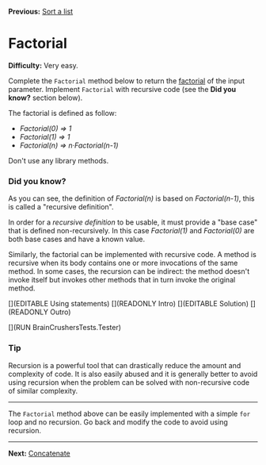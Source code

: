 ﻿**Previous:** [Sort a list](lists-sort)

# Factorial

**Difficulty:** Very easy.

Complete the `Factorial` method below to return the [factorial](https://en.wikipedia.org/wiki/Factorial) of the input parameter. Implement `Factorial` with recursive code (see the **Did you know?** section below).

The factorial is defined as follow:
- *Factorial(0) => 1*
- *Factorial(1) => 1*
- *Factorial(n) => n·Factorial(n-1)*

Don't use any library methods.

### Did you know?

As you can see, the definition of *Factorial(n)* is based on *Factorial(n-1)*, this is called a "recursive definition". 

In order for a *recursive definition* to be usable, it must provide a "base case" that is defined non-recursively. In this case *Factorial(1)* and *Factorial(0)* are both base cases and have a known value.

Similarly, the factorial can be implemented with recursive code. A method is recursive when its body contains one or more invocations of the same method. In some cases, the recursion can be indirect: the method doesn't invoke itself but invokes other methods that in turn invoke the original method.

[](EDITABLE Using statements)
[](READONLY Intro)
[](EDITABLE Solution)
[](READONLY Outro)

[](RUN BrainCrushersTests.Tester)

### Tip

Recursion is a powerful tool that can drastically reduce the amount and complexity of code. It is also easily abused and it is generally better to avoid using recursion when the problem can be solved with non-recursive code of similar complexity.

---

The `Factorial` method above can be easily implemented with a simple `for` loop and no recursion. Go back and modify the code to avoid using recursion.

---

**Next:** [Concatenate](recursion-concatenate)